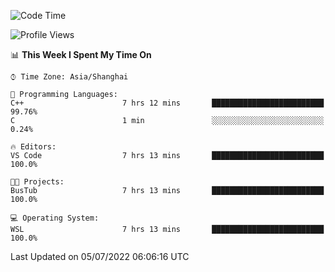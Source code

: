 <!--START_SECTION:waka-->
![Code Time](http://img.shields.io/badge/Code%20Time-153%20hrs%2044%20mins-blue)

![Profile Views](http://img.shields.io/badge/Profile%20Views-0-blue)

📊 **This Week I Spent My Time On** 

```text
⌚︎ Time Zone: Asia/Shanghai

💬 Programming Languages: 
C++                      7 hrs 12 mins       █████████████████████████   99.76% 
C                        1 min               ░░░░░░░░░░░░░░░░░░░░░░░░░   0.24%

🔥 Editors: 
VS Code                  7 hrs 13 mins       █████████████████████████   100.0%

🐱‍💻 Projects: 
BusTub                   7 hrs 13 mins       █████████████████████████   100.0%

💻 Operating System: 
WSL                      7 hrs 13 mins       █████████████████████████   100.0%

```


 Last Updated on 05/07/2022 06:06:16 UTC
<!--END_SECTION:waka-->